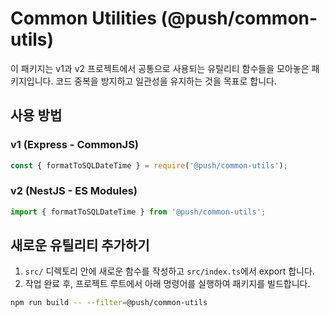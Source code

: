 # Common Utilities (@push/common-utils)

이 패키지는 v1과 v2 프로젝트에서 공통으로 사용되는 유틸리티 함수들을 모아놓은 패키지입니다. 코드 중복을 방지하고 일관성을 유지하는 것을 목표로 합니다.

## 사용 방법

### v1 (Express - CommonJS)

```javascript
const { formatToSQLDateTime } = require('@push/common-utils');
```

### v2 (NestJS - ES Modules)

```typescript
import { formatToSQLDateTime } from '@push/common-utils';
```

## 새로운 유틸리티 추가하기

1.  `src/` 디렉토리 안에 새로운 함수를 작성하고 `src/index.ts`에서 export 합니다.
2.  작업 완료 후, 프로젝트 루트에서 아래 명령어를 실행하여 패키지를 빌드합니다.

```bash
npm run build -- --filter=@push/common-utils
```

